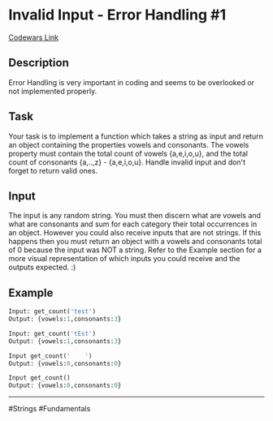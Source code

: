 # Invalid Input - Error Handling #1

[Codewars Link](https://www.codewars.com/kata/55e6125ad777b540d9000042/python)

## Description
Error Handling is very important in coding and seems to be overlooked or not implemented properly.

## Task
Your task is to implement a function which takes a string as input and return an object containing the properties vowels and consonants. The vowels property must contain the total count of vowels {a,e,i,o,u}, and the total count of consonants {a,..,z} - {a,e,i,o,u}. Handle invalid input and don't forget to return valid ones.

## Input
The input is any random string. You must then discern what are vowels and what are consonants and sum for each category their total occurrences in an object. However you could also receive inputs that are not strings. If this happens then you must return an object with a vowels and consonants total of 0 because the input was NOT a string. Refer to the Example section for a more visual representation of which inputs you could receive and the outputs expected. :)

## Example
```python
Input: get_count('test')
Output: {vowels:1,consonants:3}

Input: get_count('tEst')
Output: {vowels:1,consonants:3}

Input get_count('    ')
Output: {vowels:0,consonants:0}

Input get_count()
Output: {vowels:0,consonants:0}
```

---

#Strings #Fundamentals